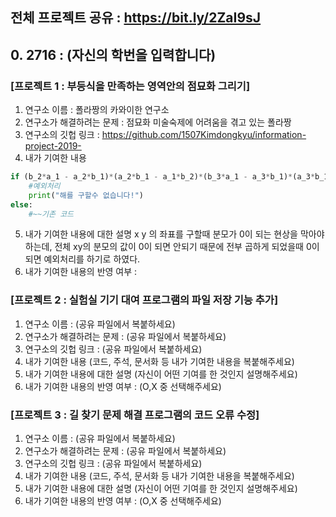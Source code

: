 ## 전체 프로젝트 공유 : https://bit.ly/2ZaI9sJ

## 0. 2716 : (자신의 학번을 입력합니다)

### [프로젝트 1 : 부등식을 만족하는 영역안의 점묘화 그리기]
1) 연구소 이름 : 폴라짱의 카와이한 연구소
2) 연구소가 해결하려는 문제 : 점묘화 미술숙제에 어려움을 겪고 있는 폴라짱
3) 연구소의 깃헙 링크 : https://github.com/1507Kimdongkyu/information-project-2019-
4) 내가 기여한 내용
```python
if (b_2*a_1 - a_2*b_1)*(a_2*b_1 - a_1*b_2)*(b_3*a_1 - a_3*b_1)*(a_3*b_1 - a_1*b_3)*(b_2*a_3 - a_2*b_3)*(a_2*b_3 - a_3*b_2) == 0 :
    #예외처리
    print("해를 구할수 없습니다!")
else:
    #~~기존 코드
```
5) 내가 기여한 내용에 대한 설명
x y 의 좌표를 구할때 분모가 0이 되는 현상을 막아야 하는데, 전체 xy의 분모의 값이 0이 되면 안되기 때문에 전부 곱하게 되었을때 0이 되면 예외처리를 하기로 하였다.
6) 내가 기여한 내용의 반영 여부 : 

### [프로젝트 2 : 실험실 기기 대여 프로그램의 파일 저장 기능 추가]
1) 연구소 이름 : (공유 파일에서 복붙하세요)
2) 연구소가 해결하려는 문제 : (공유 파일에서 복붙하세요)
3) 연구소의 깃헙 링크 : (공유 파일에서 복붙하세요)
4) 내가 기여한 내용
(코드, 주석, 문서화 등 내가 기여한 내용을 복붙해주세요)
5) 내가 기여한 내용에 대한 설명
(자신이 어떤 기여를 한 것인지 설명해주세요)
6) 내가 기여한 내용의 반영 여부 : (O,X 중 선택해주세요)

### [프로젝트 3 : 길 찾기 문제 해결 프로그램의 코드 오류 수정]
1) 연구소 이름 : (공유 파일에서 복붙하세요)
2) 연구소가 해결하려는 문제 : (공유 파일에서 복붙하세요)
3) 연구소의 깃헙 링크 : (공유 파일에서 복붙하세요)
4) 내가 기여한 내용
(코드, 주석, 문서화 등 내가 기여한 내용을 복붙해주세요)
5) 내가 기여한 내용에 대한 설명
(자신이 어떤 기여를 한 것인지 설명해주세요)
6) 내가 기여한 내용의 반영 여부 : (O,X 중 선택해주세요)
